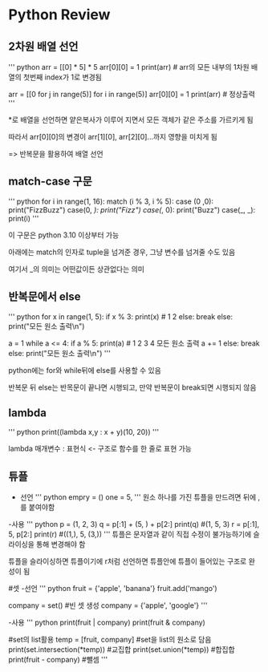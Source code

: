# Python Review
## 2차원 배열 선언
''' python
arr = [[0] * 5] * 5
arr[0][0] = 1
print(arr) # arr의 모든 내부의 1차원 배열의 첫번째 index가 1로 변경됨

arr = [[0 for j in range(5)] for i in range(5)]
arr[0][0] = 1
print(arr) # 정상출력
'''

*로 배열을 선언하면 얕은복사가 이루어 지면서 모든 객체가 같은 주소를 가르키게 됨

따라서 arr[0][0]의 변경이 arr[1][0], arr[2][0]...까지 영향을 미치게 됨

=> 반복문을 활용하여 배열 선언

## match-case 구문
''' python
for i in range(1, 16):
    match (i % 3, i % 5):
        case (0 ,0):
            print("FizzBuzz")
        case(0, _):
            print("Fizz")
        case(_, 0):
            print("Buzz")
        case(_, _):
            print(i)
'''

이 구문은 python 3.10 이상부터 가능

아래에는 match의 인자로 tuple을 넘겨준 경우, 그냥 변수를 넘겨줄 수도 있음

여기서 _의 의미는 어떤값이든 상관없다는 의미

## 반복문에서 else
''' python
for x in range(1, 5):
    if x % 3:
        print(x) # 1 2
    else:
        break
else:
    print("모든 원소 출력\n")

a = 1
while a <= 4:
    if a % 5:
        print(a) # 1 2 3 4 모든 원소 출력
        a += 1
    else:
        break
else:
    print("모든 원소 출력\n")
'''

python에는 for와 while뒤에 else를 사용할 수 있음

반복문 뒤 else는 반목문이 끝나면 시행되고, 만약 반복문이 break되면 시행되지 않음

## lambda
''' python
print((lambda x,y : x + y)(10, 20))
'''

lambda 매개변수 : 표현식 <- 구조로 함수를 한 줄로 표현 가능

## 튜플
- 선언
''' python
empry = ()
one = 5, 
'''
원소 하나를 가진 튜플을 만드려면 뒤에 ,를 붙여야함

-사용
''' python
p = (1, 2, 3)
q = p[:1] + (5, ) + p[2:]
print(q) #(1, 5, 3)
r = p[:1], 5, p[2:]
print(r) #((1,), 5, (3,))
'''
튜플은 문자열과 같이 직접 수정이 불가능하기에 슬라이싱을 통해 변경해야 함

튜플을 슬라이싱하면 튜플이기에 r처럼 선언하면 튜플안에 튜플이 들어있는 구조로 완성이 됨

#셋
-선언
''' python
fruit = {'apple', 'banana'}
fruit.add('mango')

company = set() #빈 셋 생성
company = {'apple', 'google'}
'''

-사용
''' python
print(fruit | company) 
print(fruit & company)

#set의 list활용
temp = [fruit, company] #set을 list의 원소로 담음
print(set.intersection(*temp)) #교집합
print(set.union(*temp)) #합집합
print(fruit - company) #뺄셈
'''
